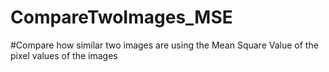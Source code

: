 # CompareTwoImages_MSE

#Compare how similar two images are using the Mean Square Value of the pixel values of the images
